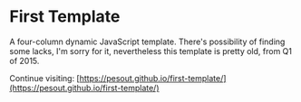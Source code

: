 # First Template

A four-column dynamic JavaScript template. There's possibility of finding some lacks, I'm sorry for it, nevertheless this template is pretty old, from Q1 of 2015.

Continue visiting: [https://pesout.github.io/first-template/](https://pesout.github.io/first-template/)
